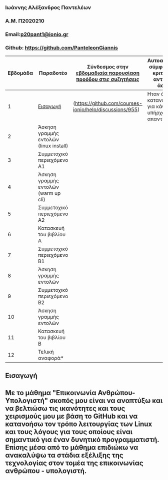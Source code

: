 ### Ιωάννης Αλέξανδρος Παντελέων
### A.M. Π2020210
### Email:p20pant1@ionio.gr
### Github: https://github.com/PanteleonGiannis


| Εβδομάδα | Παραδοτέο | Σύνδεσμος στην [εβδομαδιαία παρουσίαση προόδου στις συζητήσεις](https://github.com/courses-ionio/help/discussions/categories/show-and-tell) | Αυτοαξιολόγηση σύμφωνα με τα κριτήρια της αντίστοιχης άσκησης |
| --- | --- | --- | --- |
| 1 | [Εισαγωγή](https://github.com/PanteleonGiannis/hci/blob/2020210/projects/2020210/README.md#%CE%B5%CE%B9%CF%83%CE%B1%CE%B3%CF%89%CE%B3%CE%AE) |(https://github.com/courses-ionio/help/discussions/955) | Ηταν όλα κατανοητά και για κάθε απορία υπήρχαν απαντήσεις. |
| 2 | Άσκηση γραμμής εντολών (linux install) | | |
| 3 | Συμμετοχικό περιεχόμενο A1 | | |
| 4 | Άσκηση γραμμής εντολών (warm up cli) | | |
| 5 | Συμμετοχικό περιεχόμενο A2 | | |
| 6 | Κατασκευή του βιβλίου Α | | |
| 7 | Συμμετοχικό περιεχόμενο B1 | | |
| 8 | Άσκηση γραμμής εντολών | | |
| 9 | Συμμετοχικό περιεχόμενο B2 | | |
| 10 | Άσκηση γραμμής εντολών | | |
| 11 | Κατασκευή του βιβλίου Β | | |
| 12 | Τελική αναφορά* | | |



## Εισαγωγή
## Με το μάθημα "Επικοινωνία Ανθρώπου-Υπολογιστή" σκοπός μου είναι να αναπτύξω και να βελτιώσω τις ικανότητες και τους χειρισμούς μου με βάση το GitHub και να κατανοήσω τον τρόπο λειτουργίας των Linux και τους λόγους για τους οποίους είναι σημαντικό για έναν δυνητικό προγραμματιστή. Επίσης μέσα από το μάθημα επιδιώκω να ανακαλύψω τα στάδια εξέλιξης της τεχνολογίας στον τομέα της επικοινωνίας ανθρώπου - υπολογιστή.
